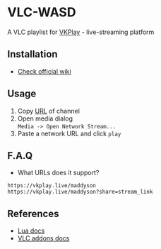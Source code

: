 # VLC-WASD
A VLC playlist for [VKPlay](https://vkplay.live/) - live-streaming platform

## Installation
- [Check official wiki](https://wiki.videolan.org/Documentation:Building_Lua_Playlist_Scripts/#Introduction)

## Usage
1. Copy [URL](https://github.com/Mehavoid/vlc-vkplay#faq) of channel
2. Open media dialog  
`Media -> Open Network Stream...`
3. Paste a network URL and click `play`

## F.A.Q
- What URLs does it support?
```
https://vkplay.live/maddyson
https://vkplay.live/maddyson?share=stream_link
```

## References
- [Lua docs](https://www.lua.org/manual/5.4/)
- [VLC addons docs](https://github.com/videolan/vlc/blob/e8f0b72538c90bfc630c1c926a88990daaf9b448/share/lua/README.txt)
